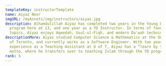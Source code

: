 ```yaml
---
templateKey: instructorTemplate
name: Aiyaz Noor
imgURL: /myAssets/img/instructors/aiyaz.jpg
description: Alhamdulillah Aiyaz has completed two years in the Young Da’ee
  program here at i3, and one year as a YD Instructor. In terms of favourite
  topics, Aiyaz enjoys Aqeedah, Usul-ul-Fiqh, and modern Da'wah techniques.
descriptionMore: Aiyaz studied Computer Science & Mathematics at the University
  of Toronto, and currently works as a Software Engineer. With two years of
  experience as a Teaching Assistant at U of T, Aiyaz has a “learn by teaching”
  motto, where he transfers over to teaching Islam through the YD program.
rank: 5
---
```

